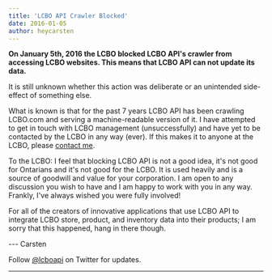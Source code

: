 ```yaml
---
title: 'LCBO API Crawler Blocked'
date: 2016-01-05
author: heycarsten
---
```


**On January 5th, 2016 the LCBO blocked LCBO API's crawler from accessing LCBO
websites. This means that LCBO API can not update its data.**

It is still unknown whether this action was deliberate or an unintended
side-effect of something else.

What is known is that for the past 7 years LCBO API has been crawling LCBO.com
and serving a machine-readable version of it. I have attempted to get in touch
with LCBO management (unsuccessfully) and have yet to be contacted by the LCBO
in any way (ever). If this makes it to anyone at the LCBO, please
[contact me](mailto:heycarsten@gmail.com).

To the LCBO: I feel that blocking LCBO API is not a good idea, it's not good
for Ontarians and it's not good for the LCBO. It is used heavily and is a
source of goodwill and value for your corporation. I am open to any discussion
you wish to have and I am happy to work with you in any way. Frankly, I've
always wished you were fully involved!

For all of the creators of innovative applications that use LCBO API to
integrate LCBO store, product, and inventory data into their products; I am
sorry that this happened, hang in there though.

--- Carsten

Follow [@lcboapi](https://twitter.com/lcboapi) on Twitter for updates.

---
